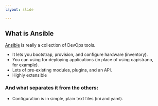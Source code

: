 ```yaml
---
layout: slide

---
```


## What is Ansible

[Ansible](https://www.ansible.com/) is really a collection of DevOps tools.

* It lets you bootstrap, provision, and configure hardware (inventory).
* You can using for deploying applications (in place of using capistrano, for example).
* Lots of pre-existing modules, plugins, and an API.
* Highly extensible

### And what separates it from the others:

* Configuration is in simple, plain text files (ini and yaml).
